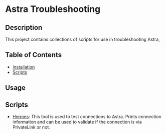 # Astra Troubleshooting

## Description
This project contains collections of scripts for use in troubleshooting Astra,

## Table of Contents
- [Installation](#usage)
- [Scripts](#scripts)

## Usage

## Scripts
- [Hermes](connectivity/README.md): This tool is used to test connections to Astra. Prints connection information and can be used to validate if the connection is via PrivateLink or not.